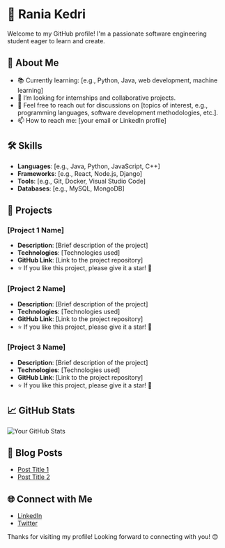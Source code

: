 # 🌟 Rania Kedri

Welcome to my GitHub profile! I'm a passionate software engineering student eager to learn and create. 

## 🌱 About Me

- 📚 Currently learning: [e.g., Python, Java, web development, machine learning]
- 💼 I’m looking for internships and collaborative projects.
- 💬 Feel free to reach out for discussions on [topics of interest, e.g., programming languages, software development methodologies, etc.].
- 📫 How to reach me: [your email or LinkedIn profile]

## 🛠️ Skills

- **Languages**: [e.g., Java, Python, JavaScript, C++]
- **Frameworks**: [e.g., React, Node.js, Django]
- **Tools**: [e.g., Git, Docker, Visual Studio Code]
- **Databases**: [e.g., MySQL, MongoDB]

## 💼 Projects

### [Project 1 Name]
- **Description**: [Brief description of the project]
- **Technologies**: [Technologies used]
- **GitHub Link**: [Link to the project repository]
- ⭐ If you like this project, please give it a star! 🌟

### [Project 2 Name]
- **Description**: [Brief description of the project]
- **Technologies**: [Technologies used]
- **GitHub Link**: [Link to the project repository]
- ⭐ If you like this project, please give it a star! 🌟

### [Project 3 Name]
- **Description**: [Brief description of the project]
- **Technologies**: [Technologies used]
- **GitHub Link**: [Link to the project repository]
- ⭐ If you like this project, please give it a star! 🌟

## 📈 GitHub Stats

![Your GitHub Stats](https://github-readme-stats.vercel.app/api?username=yourusername&show_icons=true&theme=radical)

## 📝 Blog Posts

- [Post Title 1](link-to-your-blog-post)
- [Post Title 2](link-to-your-blog-post)

## 🌐 Connect with Me

- [LinkedIn](your-linkedin-profile)
- [Twitter](your-twitter-profile)

Thanks for visiting my profile! Looking forward to connecting with you! 😊
